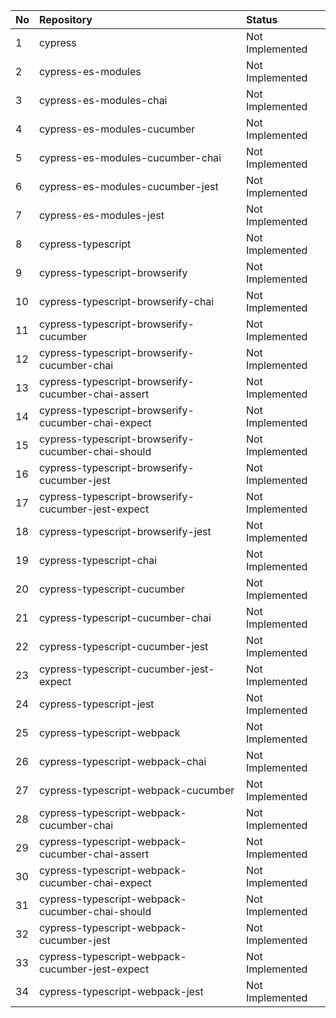 | No  | Repository                                         | Status          |
| :-- | :------------------------------------------------- | :-------------- |
| 1   | cypress                                            | Not Implemented |
| 2   | cypress-es-modules                                 | Not Implemented |
| 3   | cypress-es-modules-chai                            | Not Implemented |
| 4   | cypress-es-modules-cucumber                        | Not Implemented |
| 5   | cypress-es-modules-cucumber-chai                   | Not Implemented |
| 6   | cypress-es-modules-cucumber-jest                   | Not Implemented |
| 7   | cypress-es-modules-jest                            | Not Implemented |
| 8   | cypress-typescript                                 | Not Implemented |
| 9   | cypress-typescript-browserify                      | Not Implemented |
| 10  | cypress-typescript-browserify-chai                 | Not Implemented |
| 11  | cypress-typescript-browserify-cucumber             | Not Implemented |
| 12  | cypress-typescript-browserify-cucumber-chai        | Not Implemented |
| 13  | cypress-typescript-browserify-cucumber-chai-assert | Not Implemented |
| 14  | cypress-typescript-browserify-cucumber-chai-expect | Not Implemented |
| 15  | cypress-typescript-browserify-cucumber-chai-should | Not Implemented |
| 16  | cypress-typescript-browserify-cucumber-jest        | Not Implemented |
| 17  | cypress-typescript-browserify-cucumber-jest-expect | Not Implemented |
| 18  | cypress-typescript-browserify-jest                 | Not Implemented |
| 19  | cypress-typescript-chai                            | Not Implemented |
| 20  | cypress-typescript-cucumber                        | Not Implemented |
| 21  | cypress-typescript-cucumber-chai                   | Not Implemented |
| 22  | cypress-typescript-cucumber-jest                   | Not Implemented |
| 23  | cypress-typescript-cucumber-jest-expect            | Not Implemented |
| 24  | cypress-typescript-jest                            | Not Implemented |
| 25  | cypress-typescript-webpack                         | Not Implemented |
| 26  | cypress-typescript-webpack-chai                    | Not Implemented |
| 27  | cypress-typescript-webpack-cucumber                | Not Implemented |
| 28  | cypress-typescript-webpack-cucumber-chai           | Not Implemented |
| 29  | cypress-typescript-webpack-cucumber-chai-assert    | Not Implemented |
| 30  | cypress-typescript-webpack-cucumber-chai-expect    | Not Implemented |
| 31  | cypress-typescript-webpack-cucumber-chai-should    | Not Implemented |
| 32  | cypress-typescript-webpack-cucumber-jest           | Not Implemented |
| 33  | cypress-typescript-webpack-cucumber-jest-expect    | Not Implemented |
| 34  | cypress-typescript-webpack-jest                    | Not Implemented |
